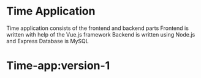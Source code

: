 # Time Application

Time application consists of the frontend and backend parts
Frontend is written with help of the Vue.js framework
Backend is written using Node.js and Express
Database is MySQL
# Time-app:version-1
